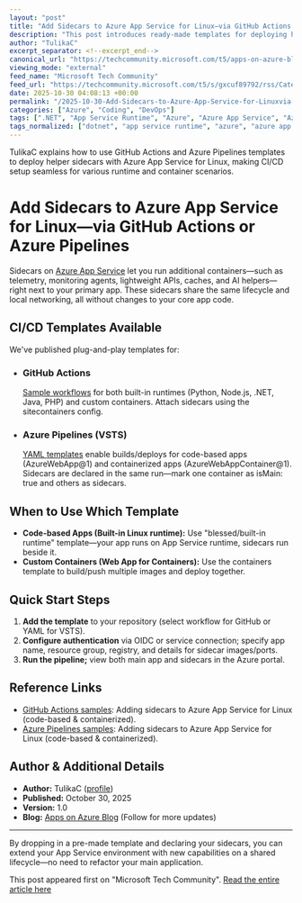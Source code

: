 ```yaml
---
layout: "post"
title: "Add Sidecars to Azure App Service for Linux—via GitHub Actions or Azure Pipelines"
description: "This post introduces ready-made templates for deploying helper sidecar containers alongside your main application in Azure App Service for Linux. It explains how to use GitHub Actions or Azure Pipelines for CI/CD and provides concrete guidance on attaching telemetry agents, APIs, caches, and more within a unified lifecycle. Templates enable both code-based and containerized app workflows."
author: "TulikaC"
excerpt_separator: <!--excerpt_end-->
canonical_url: "https://techcommunity.microsoft.com/t5/apps-on-azure-blog/add-sidecars-to-azure-app-service-for-linux-via-github-actions/ba-p/4465419"
viewing_mode: "external"
feed_name: "Microsoft Tech Community"
feed_url: "https://techcommunity.microsoft.com/t5/s/gxcuf89792/rss/Category?category.id=Azure"
date: 2025-10-30 04:08:13 +00:00
permalink: "/2025-10-30-Add-Sidecars-to-Azure-App-Service-for-Linuxvia-GitHub-Actions-or-Azure-Pipelines.html"
categories: ["Azure", "Coding", "DevOps"]
tags: [".NET", "App Service Runtime", "Azure", "Azure App Service", "Azure Pipelines", "CI/CD", "Coding", "Community", "DevOps", "GitHub Actions", "Java", "Linux Containers", "Monitoring Agents", "Node.js", "OIDC Authentication", "PHP", "Python", "Sidecar Containers", "Sitecontainers", "Telemetry", "VSTS", "YAML Templates"]
tags_normalized: ["dotnet", "app service runtime", "azure", "azure app service", "azure pipelines", "cislashcd", "coding", "community", "devops", "github actions", "java", "linux containers", "monitoring agents", "nodedotjs", "oidc authentication", "php", "python", "sidecar containers", "sitecontainers", "telemetry", "vsts", "yaml templates"]
---
```


TulikaC explains how to use GitHub Actions and Azure Pipelines templates to deploy helper sidecars with Azure App Service for Linux, making CI/CD setup seamless for various runtime and container scenarios.<!--excerpt_end-->

# Add Sidecars to Azure App Service for Linux—via GitHub Actions or Azure Pipelines

Sidecars on [Azure App Service](https://learn.microsoft.com/en-us/azure/app-service/overview-sidecar) let you run additional containers—such as telemetry, monitoring agents, lightweight APIs, caches, and AI helpers—right next to your primary app. These sidecars share the same lifecycle and local networking, all without changes to your core app code.

## CI/CD Templates Available

We've published plug-and-play templates for:

- ### GitHub Actions
  [Sample workflows](https://azure.github.io/AppService/2025/09/08/GHA-templates-sidecars.html) for both built-in runtimes (Python, Node.js, .NET, Java, PHP) and custom containers. Attach sidecars using the sitecontainers config.

- ### Azure Pipelines (VSTS)
  [YAML templates](https://azure.github.io/AppService/2025/10/29/VSTS-tasks-for-sidecars.html) enable builds/deploys for code-based apps (AzureWebApp@1) and containerized apps (AzureWebAppContainer@1). Sidecars are declared in the same run—mark one container as isMain: true and others as sidecars.

## When to Use Which Template

- **Code-based Apps (Built-in Linux runtime):** Use "blessed/built-in runtime" template—your app runs on App Service runtime, sidecars run beside it.
- **Custom Containers (Web App for Containers):** Use the containers template to build/push multiple images and deploy together.

## Quick Start Steps

1. **Add the template** to your repository (select workflow for GitHub or YAML for VSTS).
2. **Configure authentication** via OIDC or service connection; specify app name, resource group, registry, and details for sidecar images/ports.
3. **Run the pipeline;** view both main app and sidecars in the Azure portal.

## Reference Links

- [GitHub Actions samples](https://azure.github.io/AppService/2025/09/08/GHA-templates-sidecars.html): Adding sidecars to Azure App Service for Linux (code-based & containerized).
- [Azure Pipelines samples](https://azure.github.io/AppService/2025/10/29/VSTS-tasks-for-sidecars.html): Adding sidecars to Azure App Service for Linux (code-based & containerized).

## Author & Additional Details

- **Author:** TulikaC ([profile](https://techcommunity.microsoft.com/t5/s/gxcuf89792/m_assets/avatars/default/avatar-1.svg?image-dimensions=50x50))
- **Published:** October 30, 2025
- **Version:** 1.0
- **Blog:** [Apps on Azure Blog](https://techcommunity.microsoft.com/category/azure/blog/appsonazureblog) (Follow for more updates)

---

By dropping in a pre-made template and declaring your sidecars, you can extend your App Service environment with new capabilities on a shared lifecycle—no need to refactor your main application.

This post appeared first on "Microsoft Tech Community". [Read the entire article here](https://techcommunity.microsoft.com/t5/apps-on-azure-blog/add-sidecars-to-azure-app-service-for-linux-via-github-actions/ba-p/4465419)
